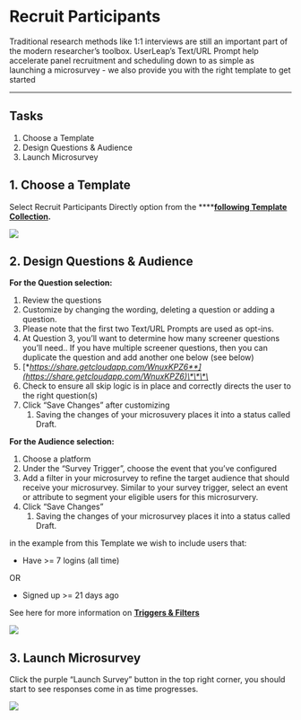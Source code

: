 # Recruit Participants

Traditional research methods like 1:1 interviews are still an important part of the modern researcher’s toolbox. UserLeap’s Text/URL Prompt help accelerate panel recruitment and scheduling down to as simple as launching a microsurvey - we also provide you with the right template to get started  
****

## **Tasks** 

1. Choose a Template 
2. Design Questions & Audience 
3. Launch Microsurvey

## **1. Choose a Template** 

Select Recruit Participants Directly option from the ****[**following Template Collection**](https://app.userleap.com/collections/12)**.**   


![](https://lh5.googleusercontent.com/3hGtchg9jDmMdH_f7KqwtAbojZ6wrAFn-L5QFpsWRcybg-nnQ2OmOBnrRAplHcaT3xqplXKfswcbt1RwLAjLLPXJNhMyUrQmPMYhI1q4zwIaY9WScHGRrvM6Qfi6yw-ijKvTCo64)

## **2. Design Questions & Audience** 

**For the Question selection:** 

1. Review the questions
2. Customize by changing the wording, deleting a question or adding a question. 
3. Please note that the first two Text/URL Prompts are used as opt-ins. 
4. At Question 3, you’ll want to determine how many screener questions you’ll need.. If you have multiple screener questions, then you can duplicate the question and add another one below \(see below\)
5. [**https://share.getcloudapp.com/WnuxKPZ6**](https://share.getcloudapp.com/WnuxKPZ6)\*\*\*\*
6. Check to ensure all skip logic is in place and correctly directs the user to the right question\(s\)
7. Click “Save Changes” after customizing
   1. Saving the changes of your microsuvery places it into a status called Draft. 

**For the Audience selection:**   


1. Choose a platform
2. Under the “Survey Trigger”, choose the event that you’ve configured 
3. Add a filter in your microsurvey to refine the target audience that should receive your microsurvey. Similar to your survey trigger, select an event or attribute to segment your eligible users for this microsurvery. 
4. Click “Save Changes”
   1. Saving the changes of your microsurvey places it into a status called Draft. 

in the example from this Template we wish to include users that: 

* Have &gt;= 7 logins \(all time\)

OR 

* Signed up &gt;= 21 days ago

See here for more information on [**Triggers & Filters**](https://docs.userleap.com/product-definitions/interacting-with-survey-filters-and-triggers)  


![](https://lh6.googleusercontent.com/UAj1ha9TSbyuESaUTvB8_0Uau_d-580qjeEsUimaurHJdvjsrmuhcKzojMTBwNZKi6EnSW-blW5dD3kbVqbbP3cBsQWVZIy8jklEs2bOh_PqbzGd1606Atf3cGMRInF0Xnrfx3S_)

## **3. Launch Microsurvey** 

Click the purple “Launch Survey” button in the top right corner, you should start to see responses come in as time progresses. 

![](https://lh3.googleusercontent.com/_ZOzdOTFgjdNwe4s-uRSsJpHKJYWa3_qLij9WkodBzC3wzQeRttzeL5IwQhanzPIW1hawcl3bRZygxYkLxP_EkycpIEqV53Ij-dqAkyzyh5LcwtKgM6noYDIoR6U4JwXfJ4kG58J)

